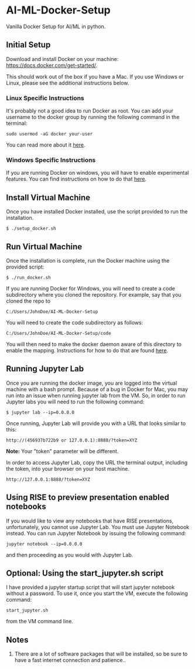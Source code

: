 # AI-ML-Docker-Setup
Vanilla Docker Setup for AI/ML in python.


## Initial Setup 
Download and install Docker on your machine: https://docs.docker.com/get-started/. 

This should work out of the box if you have a Mac. If you use Windows or Linux, please see the additional instructions below.

### Linux Specific Instructions
It's probably not a good idea to run Docker as root. You can add your username to the docker group by running the following command in the terminal:

`sudo usermod -aG docker your-user`

You can read more about it [here](https://docs.docker.com/install/linux/docker-ce/ubuntu/#install-using-the-convenience-script).

### Windows Specific Instructions
If you are running Docker on windows, you will have to enable experimental features. You can find instructions on how to do that [here](https://docs.docker.com/docker-for-windows/#experimental-mode).

## Install Virtual Machine
Once you have installed Docker installed, use the script provided to run the installation.

`$ ./setup_docker.sh`

## Run Virtual Machine
Once the installation is complete, run the Docker machine using the provided script:

`$ ./run_docker.sh`

If you are running Docker for Windows, you will need to create a code subdirectory where you cloned the repository. For example, say that you cloned the repo to

`C:/Users/JohnDoe/AI-ML-Docker-Setup`

You will need to create the code subdirectory as follows:

`C:/Users/JohnDoe/AI-ML-Docker-Setup/code`

You will then need to make the docker daemon aware of this directory to enable the mapping. Instructions for how to do that are found [here](https://docs.docker.com/docker-for-windows/#shared-drives).

## Running Jupyter Lab

Once you are running the docker image, you are logged into the virtual machine with a bash prompt. Because of a bug in Docker for Mac, you may run into an issue when running jupyter lab from the VM. So, in order to run Jupyter labs you will need to run the following command:

`$ jupyter lab --ip=0.0.0.0`

Once running, Jupyter Lab will provide you with a URL that looks similar to this:

`http://(456937b722b9 or 127.0.0.1):8888/?token=XYZ`

**Note:** Your "token" parameter will be different. 

In order to access Jupyter Lab, copy the URL the terminal output, including the token, into your browser on your host machine. 

`http://127.0.0.1:8888/?token=XYZ`

## Using RISE to preview presentation enabled notebooks

If you would like to view any notebooks that have RISE presentations, unfortunately, you cannot use Jupyter Lab. You must use Jupyter Notebook instead. You can run Jupyter Notebook by issuing the following command:

`jupyter notebook --ip=0.0.0.0`

and then proceeding as you would with Jupyter Lab.

## Optional: Using the start_jupyter.sh script

I have provided a jupyter startup script that will start jupyter notebook without a password. To use it, once you start the VM, execute the following command:

`start_jupyter.sh`

from the VM command line.

## Notes
1. There are a lot of software packages that will be installed, so be sure to have a fast internet connection and patience..
